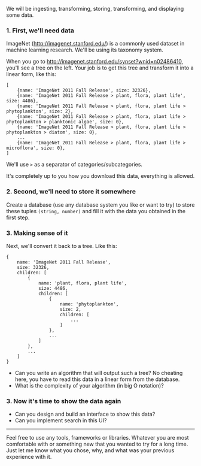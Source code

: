 We will be ingesting, transforming, storing, transforming, and displaying some data.

### 1. First, we'll need data

ImageNet (http://imagenet.stanford.edu/) is a commonly used dataset in machine learning research. We'll be using its taxonomy system.

When you go to http://imagenet.stanford.edu/synset?wnid=n02486410, you'll see a tree on the left. Your job is to get this tree and transform it into a linear form, like this:

```
[
    {name: 'ImageNet 2011 Fall Release', size: 32326},
    {name: 'ImageNet 2011 Fall Release > plant, flora, plant life', size: 4486},
    {name: 'ImageNet 2011 Fall Release > plant, flora, plant life > phytoplankton', size: 2},
    {name: 'ImageNet 2011 Fall Release > plant, flora, plant life > phytoplankton > planktonic algae', size: 0},
    {name: 'ImageNet 2011 Fall Release > plant, flora, plant life > phytoplankton > diatom', size: 0},
    ...
    {name: 'ImageNet 2011 Fall Release > plant, flora, plant life > microflora', size: 0},
]
```

We'll use `>` as a separator of categories/subcategories.

It's completely up to you how you download this data, everything is allowed.

### 2. Second, we'll need to store it somewhere

Create a database (use any database system you like or want to try) to store these tuples `(string, number)` and fill it with the data you obtained in the first step.

### 3. Making sense of it

Next, we'll convert it back to a tree. Like this:

```
{
    name: 'ImageNet 2011 Fall Release',
    size: 32326,
    children: [
        {
            name: 'plant, flora, plant life',
            size: 4486,
            children: [
                {
                    name: 'phytoplankton',
                    size: 2,
                    children: [
                        ...
                    ]
                },
                ...
            ]
        },
        ...
    ]
}
```

* Can you write an algorithm that will output such a tree? No cheating here, you have to read this data in a linear form from the database.
* What is the complexity of your algorithm (in big O notation)?

### 3. Now it's time to show the data again

* Can you design and build an interface to show this data?
* Can you implement search in this UI?

<hr>

Feel free to use any tools, frameworks or libraries. Whatever you are most comfortable with or something new that you wanted to try for a long time. Just let me know what you chose, why, and what was your previous experience with it.

